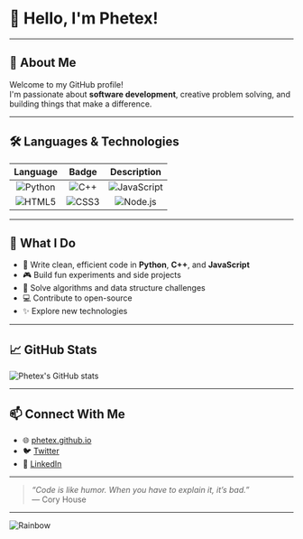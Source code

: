 # 👋 Hello, I'm **Phetex**!

---

## 🎨 About Me

Welcome to my GitHub profile!  
I'm passionate about **software development**, creative problem solving, and building things that make a difference.

---

## 🛠️ Languages & Technologies

| Language      | Badge                                                  | Description                  |
|:-------------:|:-----------------------------------------------------:|:----------------------------:|
| ![Python](https://img.shields.io/badge/-Python-3776AB?logo=python&logoColor=white)       | ![C++](https://img.shields.io/badge/-C++-00599C?logo=c%2b%2b&logoColor=white)      | ![JavaScript](https://img.shields.io/badge/-JavaScript-F7DF1E?logo=javascript&logoColor=black) |
| ![HTML5](https://img.shields.io/badge/-HTML5-E34F26?logo=html5&logoColor=white)         | ![CSS3](https://img.shields.io/badge/-CSS3-1572B6?logo=css3&logoColor=white)       | ![Node.js](https://img.shields.io/badge/-Node.js-339933?logo=node.js&logoColor=white)         |

---

## 🌈 What I Do

- 🚀 Write clean, efficient code in **Python**, **C++**, and **JavaScript**
- 🎮 Build fun experiments and side projects
- 🧩 Solve algorithms and data structure challenges
- 💻 Contribute to open-source
- ✨ Explore new technologies

---

## 📈 GitHub Stats

![Phetex's GitHub stats](https://github-readme-stats.vercel.app/api?username=phetex&show_icons=true&theme=tokyonight)

---

## 📫 Connect With Me

- 🌐 [phetex.github.io](https://phetex.github.io)
- 🐦 [Twitter](https://twitter.com/phetex)
- 💼 [LinkedIn](https://www.linkedin.com/in/phetex)

---

> _“Code is like humor. When you have to explain it, it’s bad.”_  
> — Cory House

---

![Rainbow](https://img.shields.io/badge/-Made%20with%20💜%20by%20Phetex-ea4aaa?style=flat-square)
